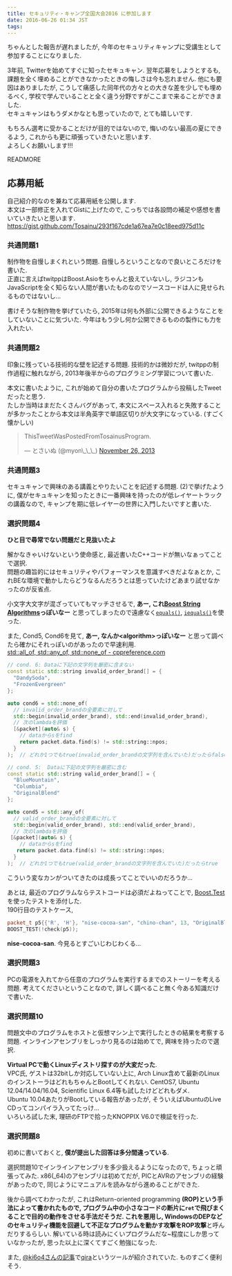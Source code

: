 ```yaml
---
title: セキュリティ・キャンプ全国大会2016 に参加します
date: 2016-06-26 01:34 JST
tags:
---
```


ちゃんとした報告が遅れましたが, 今年のセキュリティキャンプに受講生として参加することになりました.

3年前, Twitterを始めてすぐに知ったセキュキャン. 翌年応募をしようとするも, 課題を全く埋めることができなかったときの悔しさは今も忘れません. 他にも要因はありましたが, こうして痛感した同年代の方々との大きな差を少しでも埋めるべく, 学校で学んでいることと全く違う分野ですがここまで来ることができました.  
セキュキャンはもうダメかなとも思っていたので, とても嬉しいです.

もちろん選考に受かることだけが目的ではないので, 悔いのない最高の夏にできるよう, これからも更に頑張っていきたいと思います.  
よろしくお願いします!!!

READMORE

## 応募用紙

自己紹介的なのを兼ねて応募用紙を公開します.  
本文は一部修正を入れてGistに上げたので, こっちでは各設問の補足や感想を書いていきたいと思います.  
<https://gist.github.com/Tosainu/293f167cde1a67ea7e0c18eed975d11c>

### 共通問題1

制作物を自慢しまくれという問題. 自慢しろということなので良いところだけを書いた.  
正直に言えばtwitppはBoost.Asioをちゃんと扱えていないし, ラジコンもJavaScriptを全く知らない人間が書いたものなのでソースコードは人に見せられるものではないし...

書けそうな制作物を挙げていたら, 2015年は何も外部に公開できるようなことをしていないことに気づいた. 今年はもう少し何か公開できるものの製作にも力を入れたい.

### 共通問題2

印象に残っている技術的な壁を記述する問題. 技術的かは微妙だが, twitppの制作過程に触れながら, 2013年後半からのプログラミング学習について書いた.

本文に書いたように, これが始めて自分の書いたプログラムから投稿したTweetだったと思う.  
たしか当時はまだたくさんバグがあって, 本文にスペース入れると失敗することが多かったことから本文は半角英字で単語区切りが大文字になっている. (すごく懐かしい)
<blockquote class="twitter-tweet tw-align-center" data-lang="en"><p lang="en" dir="ltr">ThisTweetWasPostedFromTosainusProgram.</p>&mdash; とさいぬ (@myon\_\_\_) <a href="https://twitter.com/myon___/status/405343973524250625">November 26, 2013</a></blockquote>
<script async src="//platform.twitter.com/widgets.js" charset="utf-8"></script>

### 共通問題3

セキュキャンで興味のある講義とやりたいことを記述する問題. (2)で挙げたように, 僕がセキュキャンを知ったときに一番興味を持ったのが低レイヤートラックの講義なので, キャンプを期に低レイヤーの世界に入門したいですと書いた.

### 選択問題4

**ひと目で尋常でない問題だと見抜いたよ**

解かなきゃいけないという使命感と, 最近書いたC++コードが無いなぁってことで選択.  
問題の趣旨的にはセキュリティやパフォーマンスを意識すべきだよなぁとか, これBEな環境で動かしたらどうなるんだろうとは思っていたけどあまり試せなかったのが反省点.

小文字大文字が混ざっていてもマッチさせるで, **あー, これ[Boost String Algorithms](http://www.boost.org/doc/libs/1_61_0/doc/html/string_algo.html)っぽいなー** と思ってしまったので遠慮なく[`equals()`](http://www.boost.org/doc/libs/1_61_0/doc/html/boost/algorithm/equals.html), [`iequals()`](http://www.boost.org/doc/libs/1_61_0/doc/html/boost/algorithm/iequals.html)を使った.

また, Cond5, Cond6を見て, **あー, なんか\<algorithm\>っぽいなー** と思って調べたら確かにそれっぽいのがあったので早速利用.  
[std::all\_of, std::any\_of, std::none\_of - cppreference.com](http://en.cppreference.com/w/cpp/algorithm/all_any_none_of)

```cpp
// cond. 6: Dataに下記の文字列を厳密に含まない
const static std::string invalid_order_brand[] = {
  "DandySoda",
  "FrozenEvergreen"
};

auto cond6 = std::none_of(
  // invalid_order_brandの全要素に対して
  std::begin(invalid_order_brand), std::end(invalid_order_brand),
  // 次のlambdaを評価
  [&packet](auto& s) {
    // dataからsをfind
    return packet.data.find(s) != std::string::npos;
  }
);  // どれか1つでもtrue(invalid_order_brandの文字列を含んでいた)だったらfalse

// cond. 5:  Dataに下記の文字列を厳密に含む
const static std::string valid_order_brand[] = {
  "BlueMountain",
  "Columbia",
  "OriginalBlend"
};

auto cond5 = std::any_of(
  // valid_order_brandの全要素に対して
  std::begin(valid_order_brand), std::end(valid_order_brand),
  // 次のlambdaを評価
 [&packet](auto& s) {
    // dataからsをfind
   return packet.data.find(s) != std::string::npos;
  }
);  // どれか1つでもtrue(valid_order_brandの文字列を含んでいた)だったらtrue
```

こういう変なカンがついてきたのは成長ってことでいいのだろうか...

あとは, 最近のプログラムならテストコードは必須だよねってことで, [Boost.Test](http://www.boost.org/doc/libs/1_61_0/libs/test/doc/html/index.html)を使ったテストを添付した.  
190行目のテストケース,

```cpp
packet_t p5{{'R', 'H'}, "nise-cocoa-san", "chino-chan", 13, "OriginalBlend"};
BOOST_TEST(!check(p5));
```

**nise-cocoa-san**. 今見るとすごいじわじわくる...

### 選択問題3

PCの電源を入れてから任意のプログラムを実行するまでのストーリーを考える問題. 考えてくださいということなので, 詳しく調べること無く今ある知識だけで書いた.

### 選択問題10

問題文中のプログラムをホストと仮想マシン上で実行したときの結果を考察する問題. インラインアセンブリをしっかり見るのは始めてで, 興味を持ったので選択.

**Virtual PCで動くLinuxディストリ探すのが大変だった**.  
VPC氏, ゲストは32bitしか対応していない上に, Arch Linux含めて最新のLinuxのインストーラはどれもちゃんとBootしてくれない. CentOS7, Ubuntu 12.04/14.04/16.04, Scientific Linux 6.4等も試したけどどれもダメ.  
Ubuntu 10.04あたりがBootしている報告があったが, そういえばUbuntuのLive CDってコンパイラ入ってたっけ...  
いろいろ試した末, 理研のFTPで拾ったKNOPPIX V6.0で検証を行った.  

### 選択問題8

初めに書いておくと, **僕が提出した回答は多分間違っている**.

選択問題10でインラインアセンブリを多少扱えるようになったので, ちょっと頑張ってみた. x86(\_64)のアセンブリは初めてだが, PICとAVRのアセンブリの経験があったので, 同じようにマニュアルを読みながら進めることができた.

後から調べてわかったが, これはReturn-oriented programming **(ROP)**という手法によって書かれたもので, プログラム中の小さなコードの断片に`ret`で飛びまくることで目的の動作をさせる手法だそうだ. これを悪用し, WindowsのDEPなどのセキュリティ機能を回避して不正なプログラムを動かす攻撃を**ROP攻撃**と呼んだりするらしい. 解いている時は読みにくいプログラムだな~程度にしか思っていなかったが, 思った以上に深くてすごく勉強になった.

また, [@ki6o4さんの記事](https://kimiyuki.net/blog/2016/06/16/security-camp-application-form-writeup/)で[qira](http://qira.me/)というツールが紹介されていた. ものすごく便利そう.
